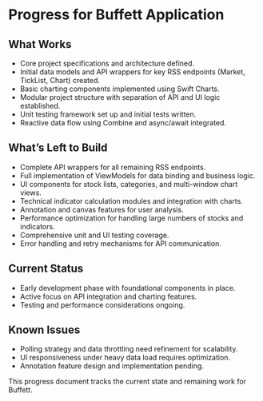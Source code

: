 # Progress for Buffett Application

## What Works

* Core project specifications and architecture defined.
* Initial data models and API wrappers for key RSS endpoints (Market, TickList, Chart) created.
* Basic charting components implemented using Swift Charts.
* Modular project structure with separation of API and UI logic established.
* Unit testing framework set up and initial tests written.
* Reactive data flow using Combine and async/await integrated.

## What’s Left to Build

* Complete API wrappers for all remaining RSS endpoints.
* Full implementation of ViewModels for data binding and business logic.
* UI components for stock lists, categories, and multi-window chart views.
* Technical indicator calculation modules and integration with charts.
* Annotation and canvas features for user analysis.
* Performance optimization for handling large numbers of stocks and indicators.
* Comprehensive unit and UI testing coverage.
* Error handling and retry mechanisms for API communication.

## Current Status

* Early development phase with foundational components in place.
* Active focus on API integration and charting features.
* Testing and performance considerations ongoing.

## Known Issues

* Polling strategy and data throttling need refinement for scalability.
* UI responsiveness under heavy data load requires optimization.
* Annotation feature design and implementation pending.

This progress document tracks the current state and remaining work for Buffett.
